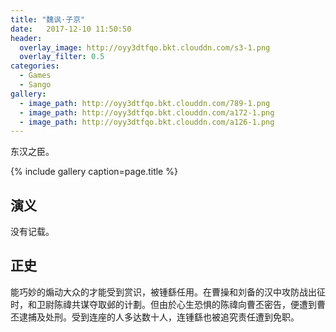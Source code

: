 ```yaml
---
title: "魏讽·子京"
date:   2017-12-10 11:50:50
header:
  overlay_image: http://oyy3dtfqo.bkt.clouddn.com/s3-1.png
  overlay_filter: 0.5
categories:
  - Games
  - Sango
gallery:
  - image_path: http://oyy3dtfqo.bkt.clouddn.com/789-1.png
  - image_path: http://oyy3dtfqo.bkt.clouddn.com/a172-1.png
  - image_path: http://oyy3dtfqo.bkt.clouddn.com/a126-1.png
---
```


东汉之臣。

{% include gallery caption=page.title %}

## 演义

没有记载。

## 正史

能巧妙的煽动大众的才能受到赏识，被锺繇任用。在曹操和刘备的汉中攻防战出征时，和卫尉陈禕共谋夺取邺的计劃。但由於心生恐惧的陈禕向曹丕密告，便遭到曹丕逮捕及处刑。受到连座的人多达数十人，连锺繇也被追究责任遭到免职。